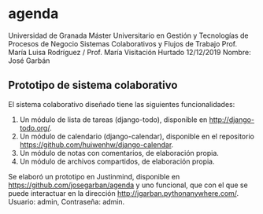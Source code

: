 # agenda

Universidad de Granada
Máster Universitario en Gestión y Tecnologías de Procesos de Negocio
Sistemas Colaborativos y Flujos de Trabajo
Prof. María Luisa Rodríguez / Prof. María Visitación Hurtado
12/12/2019
Nombre: José Garbán

## Prototipo de sistema colaborativo

El sistema colaborativo diseñado tiene las siguientes funcionalidades: 
1. Un módulo de lista de tareas (django-todo), disponible en http://django-todo.org/.
2. Un módulo de calendario (django-calendar), disponible en el repositorio   https://github.com/huiwenhw/django-calendar.
3. Un módulo de notas con comentarios, de elaboración propia. 
4. Un módulo de archivos compartidos, de elaboración propia.

Se elaboró un prototipo en Justinmind, disponible en https://github.com/josegarban/agenda y uno funcional, que con el que se puede interactuar en la dirección http://jgarban.pythonanywhere.com/. Usuario: admin, Contraseña: admin. 
